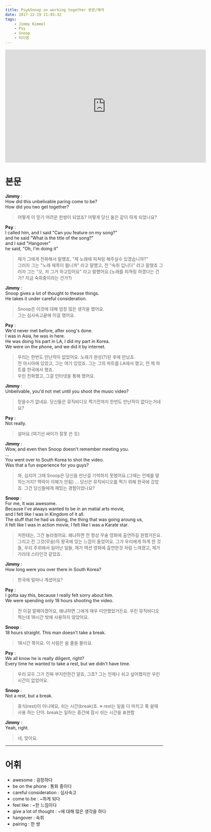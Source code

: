 ```yaml
---
title: Psy&Snoop on working together 본문/해석
date: 2017-12-19 21:45:32
tags:
    - Jimmy Kimmel
    - Psy
    - Snoop
    - 미티영
---
```


<iframe width="640" height="360" src="https://www.youtube.com/embed/BhQxTr_ylBg" frameborder="0" allow="autoplay; encrypted-media" allowfullscreen></iframe>

# 본문
**Jimmy** :  
How did this unbelivable paring come to be?  
How did you two get together?  
> 어떻게 이 믿기 어려운 한쌍이 되었죠?
    어떻게 당신 둘은 같이 하게 되었나요?

**Psy** :  
I called him, and I said "Can you feature on my song?"  
and he said "What is the title of the song?"  
and I said "Hangover"  
he said, "Oh, I'm doing it"  
> 제가 그에게 전화해서 말헀죠, "제 노래에 피쳐링 해주실수 있겠습니까?"  
    그러자 그는 "노래 제목이 뭡니까" 라고 말헀고,
    전 "숙취 입니다" 라고 말했죠
    그러자 그는 "오, 저 그거 하고있어요" 라고 말헀어요.(노래를 피쳐링 하겠다는 건가? 지금 숙취중이라는 건가?)

**Jimmy** :  
Snoop gives a lot of thought to thease things.  
He takes it under careful consideration.  
> Snoop은 이것에 대해 엄청 많은 생각을 했어요.  
    그는 심사숙고끝에 이걸 했어요.  

**Psy** :  
We'd never met before, after song's done.  
I was in Asia, he was in here.  
He was doing his part in LA, I did my part in Korea.  
We were on the phone, and we did it by internet.  
> 우리는 한번도 만난적이 없었어요. 노래가 완성(?)된 후에 만났죠.  
    전 아시아에 있었고, 그는 여기 있었죠.
    그는 그의 파트를 LA에서 했고, 전 제 파트를 한국에서 했죠.  
    우린 전화했고, 그걸 인터넷을 통해 했어요.  

**Jimmy** :  
Unbelivable, you'd not met until you shoot the music video?  
> 믿을수가 없네요. 당신들은 뮤직비디오 찍기전까지 한번도 만난적이 없다는거네요?  

**Psy** :  
Not really.  
> 설마요.(여기선 싸이가 잘못 쓴 듯)

**Jimmy** :  
Wow, and even then Snoop doesn't remember meeting you.  
...  
You went over to South Korea to shot the video.  
Was that a fun experience for you guys?  
> 와, 심지어 그때 Snoop은 당신을 만난걸 기억하지 못했어요.(그때는 언제를 말하는거지? 맥락이 이해가 안됨)
    ...
    당신은 뮤직비디오를 찍기 위해 한국에 갔었죠.
    그건 당신들에게 재밌는 경험이었나요?

**Snoop** :   
For me, It was awesome.  
Because I've always wanted to be in an matial arts movie,  
and I felt like I was in Kingdom of it all.  
The stuff that he had us doing, the thing that was going aroung us,  
it felt like I was in action movie, I felt like I was a Karate star.  
> 저한테는, 그건 놀라웠어요.
    왜냐하면 전 항상 무술 영화에 출연하길 원했거든요.
    그리고 전 그것(무슬)의 왕국에 있는 느낌이 들었어요.
    그가 우리에게 하게 한 것들, 우리 주위에서 일어난 일들,
    제가 액션 영화에 출연한것 처럼 느껴졌고, 제가 가라데 스타인것 같았죠.

**Jimmy** :  
How long were you over there in South Korea?  
> 한국에 얼마나 계셨어요?

**Psy** :  
I gotta say this, because I really felt sorry about him.  
We were spending only 18 hours shooting the video.  
> 전 이걸 말해야겠어요, 왜냐하면 그에게 매우 미안했었거든요.
    우린 뮤직비디오 찍는데 18시간 밖에 사용하지 않았어요.

**Snoop** :  
18 hours straight. This man doesn't take a break.  
> 18시간 쭉이요. 이 사람은 쉴 줄을 몰라요.

**Psy** :  
We all know he is really diligent, right?  
Every time he wanted to take a rest, but we didn't have time.  
> 우리 모두 그가 진짜 부지런한건 알죠, 그쵸?
    그는 언제나 쉬고 싶어했지만 우린 시간이 없었어요.  

**Snoop** :  
Not a rest, but a break.  
> 휴식(rest)이 아니에요, 쉬는 시간(break)죠.
    ※ rest는 일을 다 마치고 푹 쉴때 사용 하는 단어. break는 일하는 중간에 잠시 쉬는 시간을 표현함

**Jimmy** :  
Yeah, right.  
> 네, 맞아요.

---

# 어휘  
- awesome : 굉장하다
- be on the phone : 통화 중이다
- careful consideration : 심사숙고
- come to be : ~하게 되다
- feel like : ~한 느낌이다
- give a lot of thought : ~에 대해 많은 생각을 하다
- hangover : 숙취
- pairing : 한 쌍

<!-- more -->